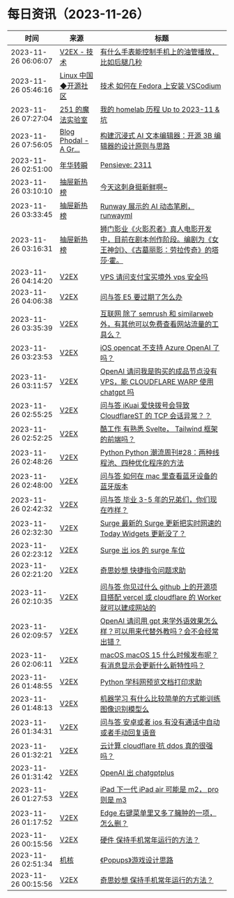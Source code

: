 ﻿# 每日资讯（2023-11-26）

|时间|来源|标题|
|---|---|---|
|2023-11-26 06:06:07|[V2EX - 技术](https://www.v2ex.com/feed/tab/tech.xml)|[有什么手表能控制手机上的油管播放，比如后腿几秒](https://www.v2ex.com/t/995275#reply17)|
|2023-11-26 05:46:16|[Linux 中国◆开源社区](https://linux.cn/rss.xml)|[技术 如何在 Fedora 上安装 VSCodium](https://linux.cn/article-16414-1.html?utm_source=rss&utm_medium=rss)|
|2023-11-26 07:27:04|[251 的魔法实验室](https://blog.251.sh/feed/)|[我的 homelab 历程 Up to 2023-11 & 坑](https://blog.251.sh/my-homelab-journey-up-to-2023)|
|2023-11-26 07:56:05|[Blog Phodal - A Gr...](https://www.phodal.com/blog/feeds/rss/)|[构建沉浸式 AI 文本编辑器：开源 3B 编辑器的设计原则与思路](http://www.phodal.com/blog/immersive-ai-text-editor-3b/)|
|2023-11-26 02:51:00|[年华转瞬](https://blog.xiaket.org/feed.xml)|[Pensieve: 2311](https://xiaket.github.io/2023/pensieve-2311.html)|
|2023-11-26 03:10:10|[抽屉新热榜](http://dig.chouti.com/feed.xml)|[今天这刺身挺新鲜啊~](https://dig.chouti.com/link/40730583)|
|2023-11-26 03:33:45|[抽屉新热榜](http://dig.chouti.com/feed.xml)|[Runway 展示的 AI 动态笔刷，runwayml](https://dig.chouti.com/link/40730728)|
|2023-11-26 03:16:31|[抽屉新热榜](http://dig.chouti.com/feed.xml)|[狮门影业《火影忍者》真人电影开发中，目前在剧本创作阶段。编剧为《女王神剑》、《古墓丽影：劳拉传奇》的塔莎·霍。](https://dig.chouti.com/link/40730721)|
|2023-11-26 04:14:20|[V2EX](http://www.v2ex.com/index.xml)|[ VPS 请问支付宝买境外 vps 安全吗](https://www.v2ex.com/t/995262#reply0)|
|2023-11-26 04:06:38|[V2EX](http://www.v2ex.com/index.xml)|[ 问与答 E5 要过期了怎么办](https://www.v2ex.com/t/995261#reply0)|
|2023-11-26 03:35:39|[V2EX](http://www.v2ex.com/index.xml)|[ 互联网 除了 semrush 和 similarweb 外，有其他可以免费查看网站流量的工具么？](https://www.v2ex.com/t/995258#reply0)|
|2023-11-26 03:23:53|[V2EX](http://www.v2ex.com/index.xml)|[ iOS opencat 不支持 Azure OpenAI 了吗？](https://www.v2ex.com/t/995257#reply0)|
|2023-11-26 03:11:57|[V2EX](http://www.v2ex.com/index.xml)|[ OpenAI 请问我是购买的成品节点没有 VPS，能 CLOUDFLARE WARP 使用 chatgpt 吗](https://www.v2ex.com/t/995256#reply2)|
|2023-11-26 02:55:25|[V2EX](http://www.v2ex.com/index.xml)|[ 问与答 iKuai 爱快拨号会导致 CloudflareST 的 TCP 会话异常？？](https://www.v2ex.com/t/995254#reply0)|
|2023-11-26 02:52:25|[V2EX](http://www.v2ex.com/index.xml)|[ 酷工作 有熟悉 Svelte， Tailwind 框架的前端吗？](https://www.v2ex.com/t/995253#reply0)|
|2023-11-26 02:48:26|[V2EX](http://www.v2ex.com/index.xml)|[ Python Python 潮流周刊#28：两种线程池、四种优化程序的方法](https://www.v2ex.com/t/995251#reply0)|
|2023-11-26 02:48:00|[V2EX](http://www.v2ex.com/index.xml)|[ 问与答 如何在 mac 里查看蓝牙设备的蓝牙版本](https://www.v2ex.com/t/995250#reply0)|
|2023-11-26 02:42:32|[V2EX](http://www.v2ex.com/index.xml)|[ 问与答 毕业 3-5 年的兄弟们，你们现在咋样？](https://www.v2ex.com/t/995249#reply16)|
|2023-11-26 02:32:30|[V2EX](http://www.v2ex.com/index.xml)|[ Surge 最新的 Surge 更新把实时网速的 Today Widgets 更新没了？](https://www.v2ex.com/t/995248#reply1)|
|2023-11-26 02:23:12|[V2EX](http://www.v2ex.com/index.xml)|[ Surge 出 ios 的 surge 车位](https://www.v2ex.com/t/995247#reply1)|
|2023-11-26 02:21:20|[V2EX](http://www.v2ex.com/index.xml)|[ 奇思妙想 快捷指令问题求助](https://www.v2ex.com/t/995246#reply0)|
|2023-11-26 02:10:35|[V2EX](http://www.v2ex.com/index.xml)|[ 问与答 你见过什么 github 上的开源项目搭配 vercel 或 cloudflare 的 Worker 就可以建成网站的](https://www.v2ex.com/t/995245#reply2)|
|2023-11-26 02:09:57|[V2EX](http://www.v2ex.com/index.xml)|[ OpenAI 请问用 gpt 来学外语效果怎么样？可以用来代替外教吗？会不会经常出错？](https://www.v2ex.com/t/995244#reply5)|
|2023-11-26 02:06:11|[V2EX](http://www.v2ex.com/index.xml)|[ macOS macOS 15 什么时候发布呢？有消息显示会更新什么新特性吗？](https://www.v2ex.com/t/995242#reply2)|
|2023-11-26 01:48:55|[V2EX](http://www.v2ex.com/index.xml)|[ Python 学科网预览文档打印求助](https://www.v2ex.com/t/995241#reply3)|
|2023-11-26 01:48:13|[V2EX](http://www.v2ex.com/index.xml)|[ 机器学习 有什么比较简单的方式能训练图像识别模型么](https://www.v2ex.com/t/995240#reply4)|
|2023-11-26 01:34:31|[V2EX](http://www.v2ex.com/index.xml)|[ 问与答 安卓或者 ios 有没有通话中自动或者手动回复语音](https://www.v2ex.com/t/995237#reply1)|
|2023-11-26 01:32:21|[V2EX](http://www.v2ex.com/index.xml)|[ 云计算 cloudflare 抗 ddos 真的很强吗？](https://www.v2ex.com/t/995236#reply5)|
|2023-11-26 01:31:42|[V2EX](http://www.v2ex.com/index.xml)|[ OpenAI 出 chatgptplus](https://www.v2ex.com/t/995235#reply3)|
|2023-11-26 01:27:53|[V2EX](http://www.v2ex.com/index.xml)|[ iPad 下一代 iPad air 可能是 m2， pro 则是 m3](https://www.v2ex.com/t/995234#reply1)|
|2023-11-26 01:17:52|[V2EX](http://www.v2ex.com/index.xml)|[ Edge 右键菜单里又多了臃肿的一项，怎么删？](https://www.v2ex.com/t/995233#reply1)|
|2023-11-26 00:15:56|[V2EX](http://www.v2ex.com/index.xml)|[ 硬件 保持手机常年运行的方法？](https://www.v2ex.com/t/995231#reply15)|
|2023-11-26 02:51:34|[机核](https://www.gcores.com/rss)|[《Popups》游戏设计思路](https://www.gcores.com/articles/174272)|
|2023-11-26 00:15:56|[V2EX](https://www.v2ex.com/index.xml)|[ 奇思妙想 保持手机常年运行的方法？](https://www.v2ex.com/t/995231#reply7)|
